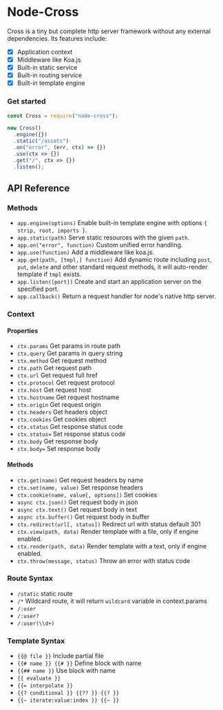 # Node-Cross

Cross is a tiny but complete http server framework without any external dependencies. Its features include:

- [x] Application context
- [x] Middleware like Koa.js
- [x] Built-in static service
- [x] Built-in routing service
- [x] Built-in template engine

### Get started

```js
const Cross = require("node-cross");

new Cross()
  .engine({})
  .static("/assets")
  .on("error", (err, ctx) => {})
  .use(ctx => {})
  .get("/", ctx => {})
  .listen();
```

## API Reference

### Methods

- `app.engine(options)` Enable built-in template engine with options `{ strip, root, imports }`.
- `app.static(path)` Serve static resources with the given `path`.
- `app.on("error", function)` Custom unified error handling.
- `app.use(function)` Add a middleware like koa.js.
- `app.get(path, [tmpl,] function)` Add dynamic route including `post`, `put`, `delete` and other
standard request methods, it will auto-render template if `tmpl` exists.
- `app.listen([port])` Create and start an application server on the specified port.
- `app.callback()` Return a request handler for node's native http server.

### Context

#### Properties

- `ctx.params` Get params in route path
- `ctx.query` Get params in query string
- `ctx.method` Get request method
- `ctx.path` Get request path
- `ctx.url` Get request full href
- `ctx.protocol` Get request protocol
- `ctx.host` Get request host
- `ctx.hostname` Get request hostname
- `ctx.origin` Get request origin
- `ctx.headers` Get headers object
- `ctx.cookies` Get cookies object
- `ctx.status` Get response status code
- `ctx.status=` Set response status code
- `ctx.body` Get response body
- `ctx.body=` Set response body

#### Methods

- `ctx.get(name)` Get request headers by name
- `ctx.set(name, value)` Set response headers
- `ctx.cookie(name, value[, options])` Set cookies
- `async ctx.json()` Get request body in json
- `async ctx.text()` Get request body in text
- `async ctx.buffer()` Get request body in buffer
- `ctx.redirect(url[, status])` Redirect url with status default 301
- `ctx.view(path, data)` Render template with a file, only if engine enabled.
- `ctx.render(path, data)` Render template with a text, only if engine enabled.
- `ctx.throw(message, status)` Throw an error with status code

### Route Syntax

- `/static` static route
- `/*` Wildcard route, it will return `wildcard` variable in context.params
- `/:user`
- `/:user?`
- `/:user(\\d+)`

### Template Syntax

- `{{@ file }}` Include partial file
- `{{# name }} {{# }}` Define block with name
- `{{## name }}` Use block with name
- `{{ evaluate }}`
- `{{= interpolate }}`
- `{{? conditional }} {{?? }} {{? }}`
- `{{~ iterate:value:index }} {{~ }}`